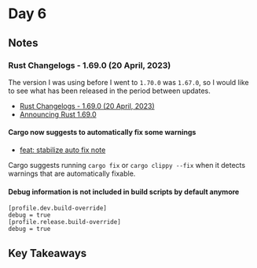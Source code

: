 # Day 6

## Notes

### Rust Changelogs - 1.69.0 (20 April, 2023)

The version I was using before I went to `1.70.0` was `1.67.0`, so I would like to see what has been released in the period between updates.

- [Rust Changelogs - 1.69.0 (20 April, 2023)](https://releases.rs/docs/1.69.0/)
- [Announcing Rust 1.69.0](https://blog.rust-lang.org/2023/04/20/Rust-1.69.0.html)

#### Cargo now suggests to automatically fix some warnings

- [feat: stabilize auto fix note](https://github.com/rust-lang/cargo/pull/11558/)

Cargo suggests running `cargo fix` or `cargo clippy --fix` when it detects warnings that are automatically fixable.

#### Debug information is not included in build scripts by default anymore

```text
[profile.dev.build-override]
debug = true
[profile.release.build-override]
debug = true
```

## Key Takeaways
